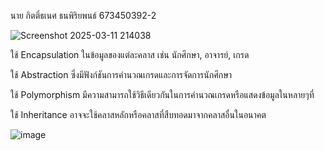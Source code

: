 นาย กิตติ์ธเนศ ธนพิริยพนธ์ 673450392-2 

![Screenshot 2025-03-11 214038](https://github.com/user-attachments/assets/b2503332-3446-406e-b6a4-d74d0d0706fa)


ใช้ Encapsulation ในข้อมูลของแต่ละคลาส เช่น นักศึกษา, อาจารย์, เกรด

ใช้ Abstraction ซึ่งมีฟังก์ชันการคำนวณเกรดและการจัดการนักศึกษา

ใช้ Polymorphism มีความสามารถใช้วิธีเดียวกันในการคำนวณเกรดหรือแสดงข้อมูลในหลายๆที่

ใช้ Inheritance อาจจะใช้คลาสหลักหรือคลาสที่สืบทอดมาจากคลาสอื่นในอนาคต

![image](https://github.com/user-attachments/assets/440c40c5-7ad3-45b5-bfb0-bb22a449e623)
